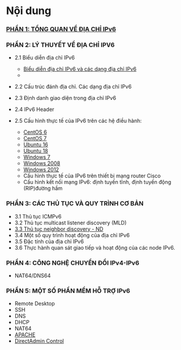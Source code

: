 # Nội dung	

### [PHẦN 1: TỔNG QUAN VỀ ĐỊA CHỈ IPv6](https://github.com/anhtuan204/ghichep/blob/master/TuanDA/IPv6/docs/ipv6-summary.md)

### PHẦN 2: LÝ THUYẾT VỀ ĐỊA CHỈ IPV6
- 2.1 Biểu diễn địa chỉ IPv6
    - [Biểu diễn địa chỉ IPv6 và các dạng địa chỉ IPv6]()
    - []()
- 2.2 Cấu trúc đánh địa chỉ. Các dạng địa chỉ IPv6
- 2.3 Định danh giao diện trong địa chỉ IPv6
- 2.4 IPv6 Header
- 2.5 Cấu hình thực tế của IPv6 trên các hệ điều hành:
    + [CentOS 6](https://github.com/anhtuan204/ghichep/blob/master/TuanDA/IPv6/docs/ipv6-centos6.md)
    + [CentOS 7](https://github.com/anhtuan204/ghichep/blob/master/TuanDA/IPv6/docs/ipv6-centos7.md)
    + [Ubuntu 16](https://github.com/anhtuan204/ghichep/blob/master/TuanDA/IPv6/docs/ipv6-ubuntu16.md)
    + [Ubuntu 18](https://github.com/anhtuan204/ghichep/blob/master/TuanDA/IPv6/docs/ipv6-ubuntu18.md)
    + [Windows 7](
    https://github.com/anhtuan204/ghichep/blob/master/TuanDA/IPv6/docs/ipv6-windows7.md)
    + [Windows 2008](https://github.com/anhtuan204/ghichep/blob/master/TuanDA/IPv6/docs/ipv6-windows2008.md)
    + [Windows 2012](https://github.com/anhtuan204/ghichep/blob/master/TuanDA/IPv6/docs/ipv6-windows2012.md)

   - Cấu hình thực tế của IPv6 trên thiết bị mạng router Cisco
    - Cấu hình kết nối mạng IPv6: định tuyến tĩnh, định tuyến động (RIP)đường hầm

### PHẦN 3: CÁC THỦ TỤC VÀ QUY TRÌNH CƠ BẢN

- 3.1 Thủ tục ICMPv6
- 3.2 Thủ tục multicast listener discovery (MLD)
- [3.3 Thủ tục neighbor discovery - ND](https://github.com/anhtuan204/ghichep/blob/master/TuanDA/IPv6/docs/ipv6-ND.md)
- 3.4 Một số quy trình hoạt động của địa chỉ IPv6
- 3.5 Đặc tính của địa chỉ IPv6
- 3.6 Thực hành quan sát giao tiếp và hoạt động của các node IPv6.

### PHẦN 4: CÔNG NGHỆ CHUYỂN ĐỔI IPv4-IPv6
- NAT64/DNS64
### PHẦN 5: MỘT SỐ PHẦN MỀM HỖ TRỢ IPv6
- Remote Desktop
- SSH
- DNS
- DHCP
- NAT64
- [APACHE](https://github.com/anhtuan204/ghichep/blob/master/TuanDA/IPv6/docs/ipv6-apache-dual.md)
- [DirectAdmin Control](https://github.com/anhtuan204/ghichep/blob/master/TuanDA/IPv6/docs/ipv6-da.md)

